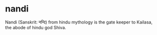 # nandi
Nandi (Sanskrit: नन्दि)  from hindu mythology is the gate keeper to Kailasa, the abode of hindu god Shiva.
